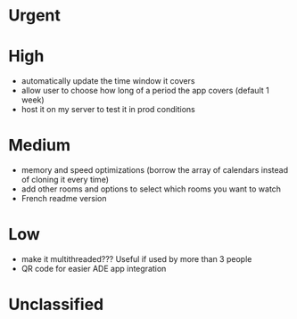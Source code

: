 # Urgent

# High
- automatically update the time window it covers
- allow user to choose how long of a period the app covers (default 1 week)
- host it on my server to test it in prod conditions

# Medium
- memory and speed optimizations (borrow the array of calendars instead of cloning it every time)
- add other rooms and options to select which rooms you want to watch
- French readme version

# Low
- make it multithreaded??? Useful if used by more than 3 people
- QR code for easier ADE app integration





# Unclassified
